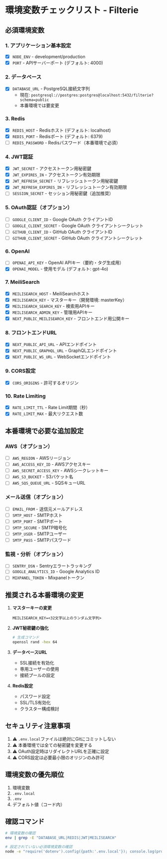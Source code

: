 # 環境変数チェックリスト - Filterie

## 必須環境変数

### 1. アプリケーション基本設定
- [x] `NODE_ENV` - development/production
- [x] `PORT` - APIサーバーポート (デフォルト: 4000)

### 2. データベース
- [x] `DATABASE_URL` - PostgreSQL接続文字列
  - 現在: `postgresql://postgres:postgres@localhost:5432/filterie?schema=public`
  - 本番環境では要変更

### 3. Redis
- [x] `REDIS_HOST` - Redisホスト (デフォルト: localhost)
- [x] `REDIS_PORT` - Redisポート (デフォルト: 6379)
- [ ] `REDIS_PASSWORD` - Redisパスワード（本番環境で必須）

### 4. JWT認証
- [x] `JWT_SECRET` - アクセストークン用秘密鍵
- [x] `JWT_EXPIRES_IN` - アクセストークン有効期限
- [x] `JWT_REFRESH_SECRET` - リフレッシュトークン用秘密鍵
- [x] `JWT_REFRESH_EXPIRES_IN` - リフレッシュトークン有効期限
- [ ] `SESSION_SECRET` - セッション用秘密鍵（追加推奨）

### 5. OAuth認証（オプション）
- [ ] `GOOGLE_CLIENT_ID` - Google OAuth クライアントID
- [ ] `GOOGLE_CLIENT_SECRET` - Google OAuth クライアントシークレット
- [ ] `GITHUB_CLIENT_ID` - GitHub OAuth クライアントID
- [ ] `GITHUB_CLIENT_SECRET` - GitHub OAuth クライアントシークレット

### 6. OpenAI
- [ ] `OPENAI_API_KEY` - OpenAI APIキー（要約・タグ生成用）
- [x] `OPENAI_MODEL` - 使用モデル (デフォルト: gpt-4o)

### 7. MeiliSearch
- [x] `MEILISEARCH_HOST` - MeiliSearchホスト
- [x] `MEILISEARCH_KEY` - マスターキー（開発環境: masterKey）
- [x] `MEILISEARCH_SEARCH_KEY` - 検索用APIキー
- [x] `MEILISEARCH_ADMIN_KEY` - 管理用APIキー
- [x] `NEXT_PUBLIC_MEILISEARCH_KEY` - フロントエンド用公開キー

### 8. フロントエンドURL
- [x] `NEXT_PUBLIC_API_URL` - APIエンドポイント
- [x] `NEXT_PUBLIC_GRAPHQL_URL` - GraphQLエンドポイント
- [x] `NEXT_PUBLIC_WS_URL` - WebSocketエンドポイント

### 9. CORS設定
- [x] `CORS_ORIGINS` - 許可するオリジン

### 10. Rate Limiting
- [x] `RATE_LIMIT_TTL` - Rate Limit期間（秒）
- [x] `RATE_LIMIT_MAX` - 最大リクエスト数

## 本番環境で必要な追加設定

### AWS（オプション）
- [ ] `AWS_REGION` - AWSリージョン
- [ ] `AWS_ACCESS_KEY_ID` - AWSアクセスキー
- [ ] `AWS_SECRET_ACCESS_KEY` - AWSシークレットキー
- [ ] `AWS_S3_BUCKET` - S3バケット名
- [ ] `AWS_SQS_QUEUE_URL` - SQSキューURL

### メール送信（オプション）
- [ ] `EMAIL_FROM` - 送信元メールアドレス
- [ ] `SMTP_HOST` - SMTPホスト
- [ ] `SMTP_PORT` - SMTPポート
- [ ] `SMTP_SECURE` - SMTP暗号化
- [ ] `SMTP_USER` - SMTPユーザー
- [ ] `SMTP_PASS` - SMTPパスワード

### 監視・分析（オプション）
- [ ] `SENTRY_DSN` - Sentryエラートラッキング
- [ ] `GOOGLE_ANALYTICS_ID` - Google Analytics ID
- [ ] `MIXPANEL_TOKEN` - Mixpanelトークン

## 推奨される本番環境の変更

1. **マスターキーの変更**
   ```
   MEILISEARCH_KEY=<32文字以上のランダム文字列>
   ```

2. **JWT秘密鍵の強化**
   ```bash
   # 生成コマンド
   openssl rand -hex 64
   ```

3. **データベースURL**
   - SSL接続を有効化
   - 専用ユーザーの使用
   - 接続プールの設定

4. **Redis設定**
   - パスワード設定
   - SSL/TLS有効化
   - クラスター構成検討

## セキュリティ注意事項

1. ⚠️ `.env.local`ファイルは絶対にGitにコミットしない
2. ⚠️ 本番環境では全ての秘密鍵を変更する
3. ⚠️ OAuth設定時はリダイレクトURLを正確に設定
4. ⚠️ CORS設定は必要最小限のオリジンのみ許可

## 環境変数の優先順位

1. 環境変数
2. `.env.local`
3. `.env`
4. デフォルト値（コード内）

## 確認コマンド

```bash
# 環境変数の確認
env | grep -E "DATABASE_URL|REDIS|JWT|MEILISEARCH"

# 設定されていない必須環境変数の確認
node -e "require('dotenv').config({path:'.env.local'}); console.log(process.env)"
```